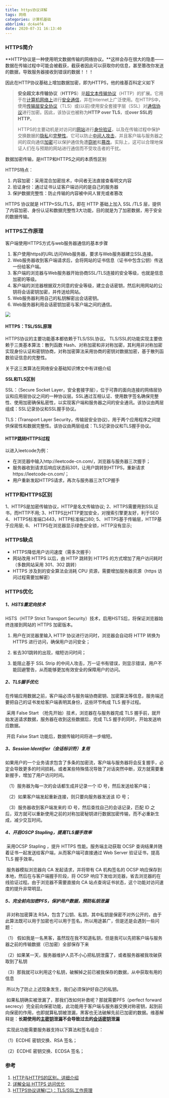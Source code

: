 ```yaml
---
title: https协议详解
tags: 网络
categories: 计算机基础
abbrlink: dc4a4f4
date: 2020-07-31 16:13:40
---
```


### HTTPS简介

**HTTP协议是一种使用明文数据传输的网络协议。**这样会存在很大的隐患——数据在传输过程中可能会被截获，截获者因此可以获取你的信息，甚至篡改你发送的数据，导致服务器接收到错误的数据！！！

因此在HTTP协议基础上增加数据加密，即为HTTPS，他的维基百科定义如下

> **安全超文本传输协议**（**HTTPS**）是[超文本传输协议](https://en.wikipedia.org/wiki/Hypertext_Transfer_Protocol)（HTTP）的扩展。它用于在[计算机网络上](https://en.wikipedia.org/wiki/Network_operating_system)进行[安全通信](https://en.wikipedia.org/wiki/Secure_communications)，并在Internet上广泛使用。在HTTPS中，使用[传输层安全协议](https://en.wikipedia.org/wiki/Transport_Layer_Security)（TLS）或(以前)使用安全套接字层（SSL）对[通信协议](https://en.wikipedia.org/wiki/Communication_protocol)进行加密。因此，该协议也被称为**HTTP over TLS**，或**over SSL的HTTP**。
>
> HTTPS的主要动机是对访问的[网站](https://en.wikipedia.org/wiki/Website)进行[身份验证](https://en.wikipedia.org/wiki/Authentication)，以及在传输过程中保护交换数据的[隐私](https://en.wikipedia.org/wiki/Information_privacy)和[完整性](https://en.wikipedia.org/wiki/Data_integrity)。它可以防止[中间人攻击](https://en.wikipedia.org/wiki/Man-in-the-middle_attack)，并且客户端与服务器之间的双向通信[加密](https://en.wikipedia.org/wiki/Block_cipher_mode_of_operation)可以保护通信免遭[窃听](https://en.wikipedia.org/wiki/Eavesdropping)和[篡改](https://en.wikipedia.org/wiki/Tamper-evident#Tampering)。实际上，这可以合理地保证人们在与预期的网站进行通信而不受攻击者的干扰。

<!--more-->

数据加密传输，是HTTP和HTTPS之间的本质性区别

HTTPS特点：

1. 内容加密：采用混合加密技术，中间者无法直接查看明文内容
2. 验证身份：通过证书认证客户端访问的是自己的服务器
3. 保护数据完整性：防止传输的内容被中间人冒充或者篡改

HTTPS 协议就是 HTTP+SSL/TLS，即在 HTTP 基础上加入 SSL /TLS 层，提供了内容加密、身份认证和数据完整性3大功能，目的就是为了加密数据，用于安全的数据传输。



### HTTPS工作原理

客户端使用HTTPS方式与web服务器通信的基本步骤

1. 客户使用https的URL访问Web服务器，要求与Web服务器建立SSL连接。
2. Web服务器收到客户端请求后，会将网站的证书信息（证书中包含公钥）传送一份给客户端。
3. 客户端的浏览器与Web服务器开始协商SSL/TLS连接的安全等级，也就是信息加密的等级。
4. 客户端的浏览器根据双方同意的安全等级，建立会话密钥，然后利用网站的公钥将会话密钥加密，并传送给网站。
5. Web服务器利用自己的私钥解密出会话密钥。
6. Web服务器利用会话密钥加密与客户端之间的通信。

![](https://jihulab.com/Leslie61/imagelake/-/raw/main/pictures/2023/04/https1.png)

#### HTTPS：TSL/SSL原理

HTTPS协议的主要功能基本都依赖于TLS/SSL协议。
TLS/SSL的功能实现主要依赖于三类基本算法：散列函数 Hash、对称加密和非对称加密，其利用非对称加密实现身份认证和密钥协商，对称加密算法采用协商的密钥对数据加密，基于散列函数验证信息的完整性。

关于这三类算法在网络安全基础知识博文中有详细介绍

**SSL和TLS区别**

SSL：（Secure Socket Layer，安全套接字层），位于可靠的面向连接的网络层协议和应用层协议之间的一种协议层。SSL通过互相认证、使用数字签名确保完整性、使用加密确保私密性，以实现客户端和服务器之间的安全通讯。该协议由两层组成：SSL记录协议和SSL握手协议。

TLS：(Transport Layer Security，传输层安全协议)，用于两个应用程序之间提供保密性和数据完整性。该协议由两层组成：TLS记录协议和TLS握手协议。



#### HTTP跳转HTTPS过程

以进入leetcode为例：

- 在浏览器中输入http://leetcode-cn.com/，浏览器与服务器三次握手；
- 服务器收到请求后响应状态码301，让用户跳转到HTTPS，重新请求https://leetcode-cn.com/；
- 用户重新发起HTTPS请求，再次与服务器三次TCP握手



### HTTP和HTTPS区别

  1、HTTPS是加密传输协议，HTTP是名文传输协议;
  2、HTTPS需要用到SSL证书，而HTTP不用;
  3、HTTPS比HTTP更加安全，对搜索引擎更友好，利于SEO
  4、 HTTPS标准端口443，HTTP标准端口80;
  5、 HTTPS基于传输层，HTTP基于应用层;
  6、 HTTPS在浏览器显示绿色安全锁，HTTP没有显示;



### HTTPS缺点

- HTTPS降低用户访问速度（需多次握手）
- 网站改用 HTTPS 以后，由 HTTP 跳转到 HTTPS 的方式增加了用户访问耗时（多数网站采用 301、302 跳转）
- HTTPS 涉及到的安全算法会消耗 CPU 资源，需要增加服务器资源（https 访问过程需要加解密）



### HTTPS优化

##### 1、HSTS重定向技术

HSTS（HTTP Strict Transport Security）技术，启用HSTS后，将保证浏览器始终连接到网站的 HTTPS 加密版本。

1. 用户在浏览器里输入 HTTP 协议进行访问时，浏览器会自动将 HTTP 转换为 HTTPS 进行访问，确保用户访问安全；

2. 省去301跳转的出现，缩短访问时间；

3. 能阻止基于 SSL Strip 的中间人攻击，万一证书有错误，则显示错误，用户不能回避警告，从而能够更加有效安全的保障用户的访问。

 

##### 2、TLS握手优化

​    在传输应用数据之前，客户端必须与服务端协商密钥、加密算法等信息，服务端还要把自己的证书发给客户端表明其身份，这些环节构成 TLS 握手过程。

​    采用 False Start （抢先开始）技术，浏览器在与服务器完成 TLS 握手前，就开始发送请求数据，服务器在收到这些数据后，完成 TLS 握手的同时，开始发送响应数据。

​    开启 False Start 功能后，数据传输时间将进一步缩短。

 

##### 3、Session Identifier（会话标识符）复用

​    如果用户的一个业务请求包含了多条的加密流，客户端与服务器将会反复握手，必定会导致更多的时间损耗。或者某些特殊情况导致了对话突然中断，双方就需要重新握手，增加了用户访问时间。

​    （1）服务器为每一次的会话都生成并记录一个 ID 号，然后发送给客户端；

​    （2）如果客户端发起重新连接，则只要向服务器发送该 ID 号；

​    （3）服务器收到客户端发来的 ID 号，然后查找自己的会话记录，匹配 ID 之后，双方就可以重新使用之前的对称加密秘钥进行数据加密传输，而不必重新生成，减少交互时间。

 

##### 4、开启OSCP Stapling，提高TLS握手效率

​    采用OCSP Stapling ，提升 HTTPS 性能。服务端主动获取 OCSP 查询结果并随着证书一起发送给客户端，从而客户端可直接通过 Web Server 验证证书，提高 TLS 握手效率。

​    服务器模拟浏览器向 CA 发起请求，并将带有 CA 机构签名的 OCSP 响应保存到本地，然后在与客户端握手阶段，将 OCSP 响应下发给浏览器，省去浏览器的在线验证过程。由于浏览器不需要直接向 CA 站点查询证书状态，这个功能对访问速度的提升非常明显。

 

##### 5、完全前向加密PFS，保护用户数据，预防私钥泄漏

​    非对称加密算法 RSA，包含了公钥、私钥，其中私钥是保密不对外公开的，由于此算法既可以用于加密也可以用于签名，所以用途甚广，但是还是会遇到一些问题：

（1） 假如我是一名黑客，虽然现在我不知道私钥，但是我可以先把客户端与服务器之前的传输数据（已加密）全部保存下来

（2）如果某一天，服务器维护人员不小心把私钥泄露了，或者服务器被我攻破获取到了私钥

（3）那我就可以利用这个私钥，破解掉之前已被我保存的数据，从中获取有用的信息

​    所以为了防止上述现象发生，我们必须保护好自己的私钥。

​    如果私钥确实被泄漏了，那我们改如何补救呢？那就需要PFS（perfect forward secrecy）完全前向保密功能，此功能用于客户端与服务器交换对称密钥，起到前向保密的作用，也即就算私钥被泄漏，黑客也无法破解先前已加密的数据。维基解释是：**长期使用的[主密钥](https://zh.wikipedia.org/wiki/密钥)泄漏不会导致过去的[会话密钥](https://zh.wikipedia.org/wiki/會話密鑰)泄漏**

​    实现此功能需要服务器支持以下算法和签名组合：

（1）ECDHE 密钥交换、RSA 签名；

（2）ECDHE 密钥交换、ECDSA 签名；



### 参考

1. [HTTP与HTTPS的区别，详细介绍]([https://blog.csdn.net/qq_35642036/article/details/82788421#HTTP%E4%B8%8EHTTPS%E4%BB%8B%E7%BB%8D](https://blog.csdn.net/qq_35642036/article/details/82788421#HTTP与HTTPS介绍))
2. [详解全站 HTTPS 访问优化](https://segmentfault.com/p/1210000009272802/read)
3. [HTTPS协议详解(二)：TLS/SSL工作原理](https://blog.csdn.net/hherima/article/details/52469360)










